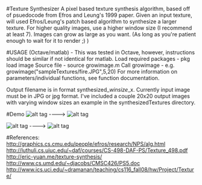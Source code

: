 #Texture Synthesizer
A pixel based texture synthesis algorithm, based off of psuedocode from Efros and Leung's 1999 paper. Given an input texture, will used Efros/Leung's patch based algorithm to synthesize a larger texture. For higher quality images, use a higher window size (I recommend at least 7). Images can grow as large as you want. (As long as you're patient enough to wait for it to render ;) )

#USAGE (Octave/matlab) -
This was tested in Octave, however, instructions should be similar if not identical for matlab.
 Load required packages - pkg load image
 Source file        	- source growimage.m
 Call growimage         - e.g. growimage("sampleTextures/fire.JPG",5,20)
 For more information on parameters/individual functions, see function documentation.

Output filename is in format synthesized_<FILENAME>_winsize_<WINSIZE>_<OUTPUTSIZE>x<OUTPUTSIZE>. Currently input image must be in JPG or jpg format. I've included a couple 20x20 output images with varying window sizes an example in the synthesizedTextures directory. 

#Demo
![alt tag](https://raw.github.com/aok5326/TextureSynthesizer/master/sampleTextures/wood.JPG "Input image") ---->	![alt tag](https://github.com/aok5326/TextureSynthesizer/blob/master/synthesizedTextures/synth_wood_winsize_9_20x20.jpg "Output image")


![alt tag](https://raw.github.com/aok5326/TextureSynthesizer/master/sampleTextures/cells.jpg "Input image") ---->	![alt tag](https://github.com/aok5326/TextureSynthesizer/blob/master/synthesizedTextures/synth_cells_winsize_9_20x20.jpg "Output image")



#References:
	http://graphics.cs.cmu.edu/people/efros/research/NPS/alg.html
	http://luthuli.cs.uiuc.edu/~daf/courses/CS-498-DAF-PS/Texture_498.pdf 
	http://eric-yuan.me/texture-synthesis/
	http://www.cs.umd.edu/~djacobs/CMSC426/PS5.doc
	http://www.ics.uci.edu/~dramanan/teaching/cs116_fall08/hw/Project/Texture/
